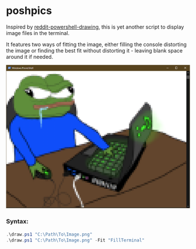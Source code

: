 # poshpics

Inspired by [reddit-powershell-drawing](https://github.com/natemrice/reddit-powershell-drawing),
this is yet another script to display image files in the terminal.

It features two ways of fitting the image, either filling the console distorting the image
or finding the best fit without distorting it - leaving blank space around it if needed.

![Example screenshot](Header.png?raw=true "example screenshot")

### Syntax:

```powershell
.\draw.ps1 "C:\Path\To\Image.png"
.\draw.ps1 "C:\Path\To\Image.png" -Fit "FillTerminal"
```
